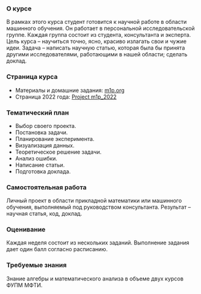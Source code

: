 ### О курсе

В рамках этого курса студент готовится к научной работе в области машинного обучения. Он работает в персональной исследовательской группе. Каждая группа состоит из студента, консультанта и эксперта. Цель курса – научиться точно, ясно, красиво излагать свои и чужие идеи. Задача – написать научную статью, которая была бы принята другими исследователями, работающими в нашей области; сделать доклад.

### Страница курса

- Материалы и домашние задания: [m1p.org](https://m1p.org/)
- Страница 2022 года: [Project m1p_2022](https://github.com/Intelligent-Systems-Phystech/m1p_2022)

### Тематический план

- Выбор своего проекта.
- Постановка задачи.
- Планирование эксперимента.
- Визуализация данных.
- Теоретическое решение задачи.
- Анализ ошибки.
- Написание статьи.
- Подготовка доклада.

### Самостоятельная работа

Личный проект в области прикладной математики или машинного обучения, выполняемый под руководством консультанта. Результат – научная статья, код, доклад.

### Оценивание

Каждая неделя состоит из нескольких заданий. Выполнение задания дает один балл согласно расписанию.

### Требуемые знания

Знание алгебры и математического анализа в объеме двух курсов ФУПМ МФТИ.
